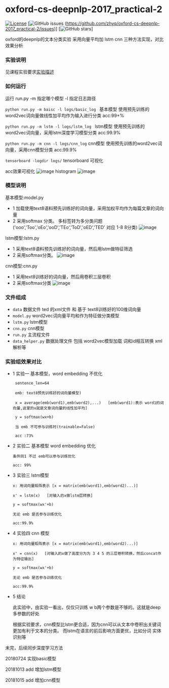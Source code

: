 # oxford-cs-deepnlp-2017_practical-2

[![License](https://img.shields.io/badge/License-Apache%202.0-brightgreen.svg)](https://opensource.org/licenses/Apache-2.0)
[![GitHub issues](https://img.shields.io/github/issues/zhyq/oxford-cs-deepnlp-2017_practical-2.svg)
(https://github.com/zhyq/oxford-cs-deepnlp-2017_practical-2/issues)]
[![GitHub stars](https://img.shields.io/github/stars/zhyq/oxford-cs-deepnlp-2017_practical-2.svg)]

  
  oxford的deepnlp的文本分类实验
  采用向量平均加 lstm cnn 三种方法实现，对比效果分析

### 实验说明
   见课程实验要求[实验描述](https://github.com/oxford-cs-deepnlp-2017/practical-2)

### 如何运行
运行 run.py -m 指定哪个模型 -l 指定日志路径

`python run.py -m baisc -l logs/basic_log ` 基本模型 使用预先训练的word2vec词向量做线性加平均作为输入进行分类 acc:99+%

`python run.py -m lstm -l logs/lstm_log `  lstm模型 使用预先训练的word2vec词向量，采用lstm深度学习模型分类 acc:99.9%

`python run.py -m cnn -l logs/cnn_log`   cnn模型 使用预先训练的word2vec词向量，采用cnn模型分类 acc:99.9%

`tensorboard -logdir logs/` tensorboard 可视化 
 
 acc效果可视化
![image](https://raw.githubusercontent.com/zhyq/oxford-cs-deepnlp-2017_practical-2/master/png/acc.png)
 histogram
![image](https://raw.githubusercontent.com/zhyq/oxford-cs-deepnlp-2017_practical-2/master/png/histogram.png)


### 模型说明

基本模型:model.py
* 1 加载使用text8语料预先训练好的词向量，采用加权平均作为每篇文章的词向量
* 2 采用softmax 分类。 多标签转为多分类问题 ('ooo','Too','oEo','ooD','TEo','ToD','oED','TED' 对应 1-8 8分类)
![image](https://raw.githubusercontent.com/zhyq/oxford-cs-deepnlp-2017_practical-2/master/png/model.png)

lstm模型:lstm.py
* 1 采用text8语料预先训练好的词向量，然后用lstm做特征筛选
* 2 采用softmax分类。
![image](https://raw.githubusercontent.com/zhyq/oxford-cs-deepnlp-2017_practical-2/master/png/lstm.png)

cnn模型:cnn.py
* 1 采用text8训练好的词向量，然后用卷积三层卷积
* 2 采用softmax分类
![image](https://raw.githubusercontent.com/zhyq/oxford-cs-deepnlp-2017_practical-2/master/png/cnn.png)

### 文件组成
 
 * `data` 数据文件 ted 的xml文件 和 基于 text8训练好的100维词向量
 * `model.py` word2vec词向量平均和作为特征做分类模型
 * `lstm.py`  lstm模型
 * `cnn.py` cnn模型
 * `run.py` 主流程文件
 * `data_helper.py` 数据处理文件 包括 word2vec模型加载 词和id相互转换 xml解析等

### 实验组效果对比
  
  * 1 实验一 基本模型，word embedding 不优化
     
     ```
      sentence_len=64 
      
      emb: text8预先训练好的词向量模型)
      
      x = average(emb(word1),emb(word2),...)   [emb(word1):表示 word1的词向量,这里的x就是文章词向量的线性加平均]
      
      y = softmax(wx+b)
      
      当 emb 不可参与训练时(trainable=False)
      
      acc :73%
      ```

  * 2 实验二 基本模型 word embedding 优化
      
      ```
      条件同1 不过 emb可以参与训练优化
      
      acc: 99%
      ```

  * 3 实验三 lstm模型
      
      ```
      x: 用词向量矩阵表示 [x = matrix(emb(word1),emb(word2)...)]
      
      x' = lstm(x)   [对输入的x做lstm层转换]
      
      y = softmax(wx'+b)
      
      无论 emb 是否参与训练优化
      
      acc:99.9%
      ```

  * 4 实验四 cnn 模型
      
      ```
      x: 用词向量矩阵表示 [x = matrix(emb(word1),emb(word2)...)]
      
      x' = cnn(x)   [对输入的x做了高度分为为 3 4 5 的三层卷积转换，然后concat作为特征输出]
      
      y = softmax(wx'+b)
      
      无论 emb 是否参与训练优化
      
      acc:99.9%
      ```

   * 5 结论
  
      此实验中，由实验一看出，仅仅只训练 w b两个参数是不够的。这就是deep 多参数的好处
       
      根据实验要求，cnn模型比lstm更合适，因为cnn可以从文本中卷积出关键词更加有利于文本的分类。
      而lstm在语言的前后影响方面更优，比如分词 实体识别等

未完，后续同步深度学习方法

20180724 实现basic模型

20181013 add 增加lstm模型

20181015 add 增加cnn模型



